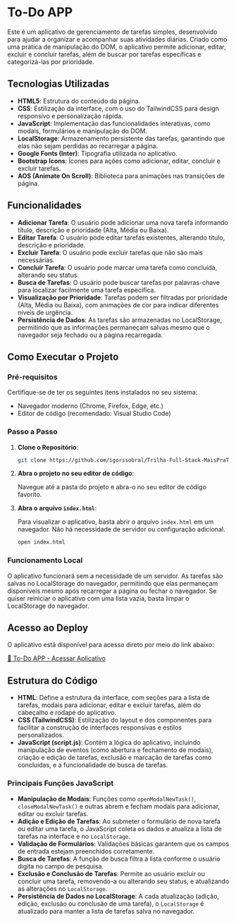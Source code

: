 # To-Do APP

Este é um aplicativo de gerenciamento de tarefas simples, desenvolvido para ajudar a organizar e acompanhar suas atividades diárias. Criado como uma prática de manipulação do DOM, o aplicativo permite adicionar, editar, excluir e concluir tarefas, além de buscar por tarefas específicas e categorizá-las por prioridade.

## Tecnologias Utilizadas

- **HTML5**: Estrutura do conteúdo da página.
- **CSS**: Estilização da interface, com o uso do TailwindCSS para design responsivo e personalização rápida.
- **JavaScript**: Implementação das funcionalidades interativas, como modais, formulários e manipulação do DOM.
- **LocalStorage**: Armazenamento persistente das tarefas, garantindo que elas não sejam perdidas ao recarregar a página.
- **Google Fonts (Inter)**: Tipografia utilizada no aplicativo.
- **Bootstrap Icons**: Ícones para ações como adicionar, editar, concluir e excluir tarefas.
- **AOS (Animate On Scroll)**: Biblioteca para animações nas transições de página.

## Funcionalidades

- **Adicionar Tarefa**: O usuário pode adicionar uma nova tarefa informando título, descrição e prioridade (Alta, Média ou Baixa).
- **Editar Tarefa**: O usuário pode editar tarefas existentes, alterando título, descrição e prioridade.
- **Excluir Tarefa**: O usuário pode excluir tarefas que não são mais necessárias.
- **Concluir Tarefa**: O usuário pode marcar uma tarefa como concluída, alterando seu status.
- **Busca de Tarefas**: O usuário pode buscar tarefas por palavras-chave para localizar facilmente uma tarefa específica.
- **Visualização por Prioridade**: Tarefas podem ser filtradas por prioridade (Alta, Média ou Baixa), com animações de cor para indicar diferentes níveis de urgência.
- **Persistência de Dados**: As tarefas são armazenadas no LocalStorage, permitindo que as informações permaneçam salvas mesmo que o navegador seja fechado ou a página recarregada.

## Como Executar o Projeto

### Pré-requisitos

Certifique-se de ter os seguintes itens instalados no seu sistema:

- Navegador moderno (Chrome, Firefox, Edge, etc.)
- Editor de código (recomendado: Visual Studio Code)

### Passo a Passo

1. **Clone o Repositório**:

   ```bash
   git clone https://github.com/igorssobral/Trilha-Full-Stack-MaisPraTI/tree/main/Exercicios/Modulo03/To-Do-App
   ```
2. **Abra o projeto no seu editor de código**:

    Navegue até a pasta do projeto e abra-o no seu editor de código favorito.

3. **Abra o arquivo `index.html`**:

    Para visualizar o aplicativo, basta abrir o arquivo `index.html` em um navegador. Não há necessidade de servidor ou configuração adicional.

    ```bash
    open index.html
    ```

### Funcionamento Local

O aplicativo funcionará sem a necessidade de um servidor. As tarefas são salvas no LocalStorage do navegador, permitindo que elas permaneçam disponíveis mesmo após recarregar a página ou fechar o navegador. Se quiser reiniciar o aplicativo com uma lista vazia, basta limpar o LocalStorage do navegador.

## Acesso ao Deploy

O aplicativo está disponível para acesso direto por meio do link abaixo:

[🔗 To-Do APP - Acessar Aplicativo](https://to-do-app-iota-pink.vercel.app/)

## Estrutura do Código

- **HTML**: Define a estrutura da interface, com seções para a lista de tarefas, modais para adicionar, editar e excluir tarefas, além do cabeçalho e rodapé do aplicativo.
- **CSS (TailwindCSS)**: Estilização do layout e dos componentes para facilitar a construção de interfaces responsivas e estilos personalizados.
- **JavaScript (script.js)**: Contém a lógica do aplicativo, incluindo manipulação de eventos (como abertura e fechamento de modais), criação e edição de tarefas, exclusão e marcação de tarefas como concluídas, e a funcionalidade de busca de tarefas.

### Principais Funções JavaScript

- **Manipulação de Modais**: Funções como `openModalNewTask()`, `closeModalNewTask()` e outras abrem e fecham modais para adicionar, editar ou excluir tarefas.
- **Adição e Edição de Tarefas**: Ao submeter o formulário de nova tarefa ou editar uma tarefa, o JavaScript coleta os dados e atualiza a lista de tarefas na interface e no `LocalStorage`.
- **Validação de Formulários**: Validações básicas garantem que os campos de entrada estejam preenchidos corretamente.
- **Busca de Tarefas**: A função de busca filtra a lista conforme o usuário digita no campo de pesquisa.
- **Exclusão e Conclusão de Tarefas**: Permite ao usuário excluir ou concluir uma tarefa, removendo-a ou alterando seu status, e atualizando as alterações no `LocalStorage`.
- **Persistência de Dados no LocalStorage**: A cada atualização (adição, edição, exclusão ou conclusão de uma tarefa), o `LocalStorage` é atualizado para manter a lista de tarefas salva no navegador.


